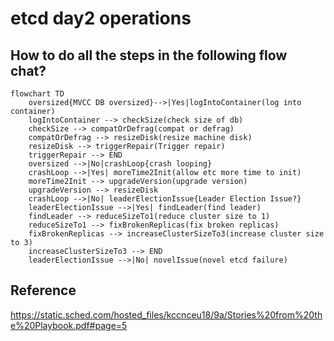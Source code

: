 
# etcd day2 operations

## How to do all the steps in the following flow chat?

```mermaid
flowchart TD
    oversized{MVCC DB oversized}-->|Yes|logIntoContainer(log into container)
    logIntoContainer --> checkSize(check size of db)
    checkSize --> compatOrDefrag(compat or defrag)
    compatOrDefrag --> resizeDisk(resize machine disk)
    resizeDisk --> triggerRepair(Trigger repair)
    triggerRepair --> END
    oversized -->|No|crashLoop{crash looping}
    crashLoop -->|Yes| moreTime2Init(allow etc more time to init)
    moreTime2Init --> upgradeVersion(upgrade version)
    upgradeVersion --> resizeDisk
    crashLoop -->|No| leaderElectionIssue{Leader Election Issue?}
    leaderElectionIssue -->|Yes| findLeader(find leader)
    findLeader --> reduceSizeTo1(reduce cluster size to 1)
    reduceSizeTo1 --> fixBrokenReplicas(fix broken replicas)
    fixBrokenReplicas --> increaseClusterSizeTo3(increase cluster size to 3)
    increaseClusterSizeTo3 --> END
    leaderElectionIssue -->|No| novelIssue(novel etcd failure)

```


## Reference

https://static.sched.com/hosted_files/kccnceu18/9a/Stories%20from%20the%20Playbook.pdf#page=5
